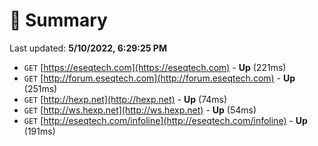 # 📖 Summary
Last updated: **5/10/2022, 6:29:25 PM**

- `GET` [https://eseqtech.com](https://eseqtech.com) - **Up** (221ms)
- `GET` [http://forum.eseqtech.com](http://forum.eseqtech.com) - **Up** (251ms)
- `GET` [http://hexp.net](http://hexp.net) - **Up** (74ms)
- `GET` [http://ws.hexp.net](http://ws.hexp.net) - **Up** (54ms)
- `GET` [http://eseqtech.com/infoline](http://eseqtech.com/infoline) - **Up** (191ms)
